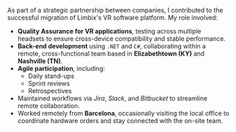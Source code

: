 As part of a strategic partnership between companies, I contributed to the successful migration of Limbix's VR software platform. My role involved:

- **Quality Assurance for VR applications**, testing across multiple headsets to ensure cross-device compatibility and stable performance.
- **Back-end development** using `.NET` and `C#`, collaborating within a remote, cross-functional team based in **Elizabethtown (KY)** and **Nashville (TN)**.
- **Agile participation**, including:
  - Daily stand-ups
  - Sprint reviews
  - Retrospectives
- Maintained workflows via _Jira_, _Slack_, and _Bitbucket_ to streamline remote collaboration.
- Worked remotely from **Barcelona**, occasionally visiting the local office to coordinate hardware orders and stay connected with the on-site team.
